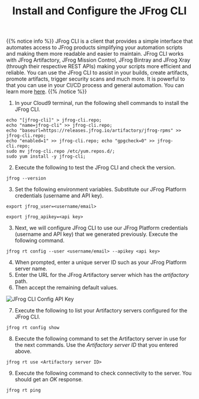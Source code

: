 ﻿---
title: "Install and Configure the JFrog CLI"
chapter: false
weight: 433
pre: "<b>4.3.3 </b>"
---

{{% notice info %}}
JFrog CLI is a client that provides a simple interface that automates access to JFrog products simplifying your automation scripts and making them more readable and easier to maintain. JFrog CLI works with JFrog Artifactory, JFrog Mission Control, JFrog Bintray and JFrog Xray (through their respective REST APIs) making your scripts more efficient and reliable. You can use the JFrog CLI to assist in your builds, create artifacts, promote artifacts, trigger security scans and much more. It is powerful to that you can use in your CI/CD process and general automation. You can learn more [here](https://www.jfrog.com/confluence/display/CLI/JFrog+CLI). 
{{% /notice %}}

1. In your Cloud9 terminal, run the following shell commands to install the JFrog CLI.

```
echo "[jfrog-cli]" > jfrog-cli.repo;
echo "name=jfrog-cli" >> jfrog-cli.repo;
echo "baseurl=https://releases.jfrog.io/artifactory/jfrog-rpms" >> jfrog-cli.repo;
echo "enabled=1" >> jfrog-cli.repo; echo "gpgcheck=0" >> jfrog-cli.repo;
sudo mv jfrog-cli.repo /etc/yum.repos.d/;
sudo yum install -y jfrog-cli;
```

2. Execute the following to test the JFrog CLI and check the version.

```
jfrog --version
```

3. Set the following environment variables. Substitute our JFrog Platform credentials (username and API key).

```
export jfrog_user=<username/email>
```

```
export jfrog_apikey=<api key>
```

3. Next, we will configure JFrog CLI to use our JFrog Platform credentials (username and API key) that we generated previously. Execute the following command.

```
jfrog rt config --user <username/email> --apikey <api key>
```

4. When prompted, enter a unique server ID such as your JFrog Platform server name.
5. Enter the URL for the JFrog Artifactory server which has the _artifactory_ path.
6. Then accept the remaining default values.

![JFrog CLI Config API Key](/images/jfrog-cli-config-api.png)

7. Execute the following to list your Artifactory servers configured for the JFrog CLI.

```
jfrog rt config show
```

8. Execute the following command to set the Artifactory server in use for the next commands. Use the _Artifactory server ID_ that you entered above.

```
jfrog rt use <Artifactory server ID>
```

9. Execute the following command to check connectivity to the server. You should get an _OK_ response.

```
jfrog rt ping
```
